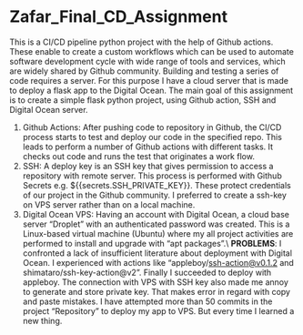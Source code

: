 # Zafar_Final_CD_Assignment
This is a CI/CD pipeline python project with the help of Github actions. These enable to create a custom workflows which can be used to automate software development cycle with wide range of tools and services, which are widely shared by Github community. 
Building and testing a series of code requires a server. For this purpose I have a cloud server that is made to deploy a flask app to the Digital Ocean.
The main goal of this assignment is to create a simple flask python project, using Github action, SSH and Digital Ocean server.
1. Github Actions: After pushing code to repository in Github, the CI/CD process starts to test and deploy our code in the specified repo. This leads to perform a number of Github actions with different tasks. It checks out code and runs the test that originates a work flow. 
2. SSH: A deploy key is an SSH key that gives permission to access a repository with remote server. This process is performed with Github Secrets e.g. ${{secrets.SSH_PRIVATE_KEY}}. These protect credentials of our project in the Github community. I preferred to create a ssh-key on VPS server rather than on a local machine. 
3. Digital Ocean VPS: Having an account with Digital Ocean, a cloud base server “Droplet” with an authenticated password was created. This is a Linux-based virtual machine (Ubuntu) where my all project activities are performed to install and upgrade with “apt packages”.\ 
**PROBLEMS**:
I confronted a lack of insufficient literature about deployment with Digital Ocean. I experienced with actions like “appleboy/ssh-action@v0.1.2 and shimataro/ssh-key-action@v2”.  Finally I succeeded to deploy with appleboy.
The connection with VPS with SSH key also made me annoy to generate and store private key. That makes error in regard with copy and paste mistakes.
I have attempted more than 50 commits in the project “Repository” to deploy my app to VPS. But every time I learned a new thing.
